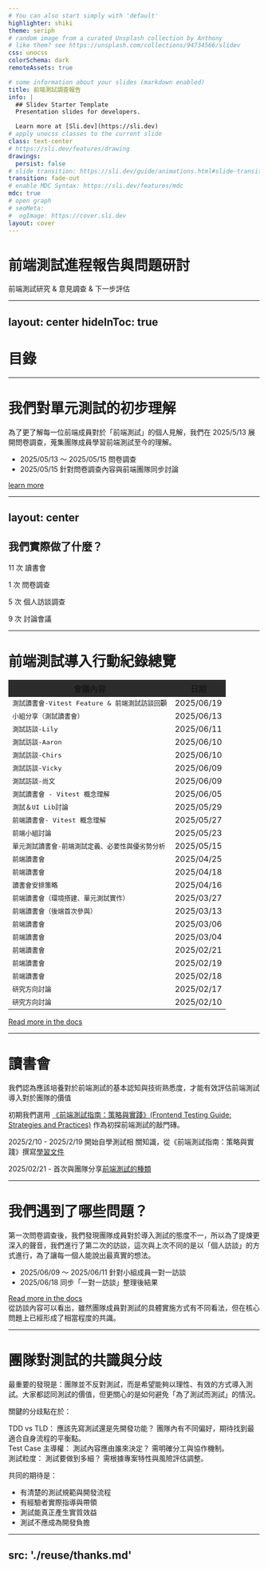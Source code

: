 ```yaml
---
# You can also start simply with 'default'
highlighter: shiki
theme: seriph
# random image from a curated Unsplash collection by Anthony
# like them? see https://unsplash.com/collections/94734566/slidev
css: unocss
colorSchema: dark
remoteAssets: true

# some information about your slides (markdown enabled)
title: 前端測試調查報告
info: |
  ## Slidev Starter Template
  Presentation slides for developers.

  Learn more at [Sli.dev](https://sli.dev)
# apply unocss classes to the current slide
class: text-center
# https://sli.dev/features/drawing
drawings:
  persist: false
# slide transition: https://sli.dev/guide/animations.html#slide-transitions
transition: fade-out
# enable MDC Syntax: https://sli.dev/features/mdc
mdc: true
# open graph
# seoMeta:
#  ogImage: https://cover.sli.dev
layout: cover
---
```


# 前端測試進程報告與問題研討
<Glow :glowSeed="false"/>

前端測試研究 & 意見調查 & 下一步評估

<!--
The last comment block of each slide will be treated as slide notes. It will be visible and editable in Presenter Mode along with the slide. [Read more in the docs](https://sli.dev/guide/syntax.html#notes)
-->

---
layout: center
hideInToc: true
---

# 目錄
<Glow glow="bottom" :glowOpacity="0.7" />

<Toc text-sm minDepth="1" maxDepth="2" />

<!--
  You can have `style` tag in markdown to override the style for the current page.
  Learn more: https://sli.dev/features/slide-scope-style
  -->

<style>
.slidev-toc {
  font-size: 1.5rem;
}
</style>


---

# 我們對單元測試的初步理解
<Glow glow="bottom-right" />

為了更了解每一位前端成員對於「前端測試」的個人見解，我們在 2025/5/13 展開問卷調查，蒐集團隊成員學習前端測試至今的理解。

<ul>
  <li>
    2025/05/13 ～ 2025/05/15 問卷調查
  </li>
  <li>
    2025/05/15 針對問卷調查內容與前端團隊同步討論
  </li>
</ul>


[learn more](https://www.notion.so/ewill-software/1f2d6e303b5c80c986cae42bd700dd3c)

<!-- 結合問卷與概念導入 -->


---
layout: center
---

<Glow glow="top" />

<div flex="~ col items-center justify-center w-full">

  <h2 flex="~ col" text-center>
    <div text-center flex="col gap-2" transition duration-500 :class="$clicks < 2 ? 'translate-y-20' : ''">
      <span
        flex="~ gap-2 items-center justify-center"
        text-hex-0e8e85 transition duration-500 text-1.5em
        :class="$clicks < 1 ? 'scale-150' : ''"
      >
        我們實際做了什麼？
      </span>
    </div>
  </h2>

  <div grid="~ cols-2 gap-4" mt4 w-full>
    <div v-click="3" forward:delay-400 flex="~ col items-center gap-2" transition duration-500>
      <p>11 次 讀書會</p>
    </div>
    <div v-click="3" forward:delay-400 flex="~ col items-center gap-2" transition duration-500>
      <p>1 次 問卷調查</p>
    </div>
    <div v-click="3" forward:delay-400 flex="~ col items-center gap-2" transition duration-500>
      <p>5 次 個人訪談調查</p>
    </div>
    <div v-click="3" forward:delay-400 flex="~ col items-center gap-2" transition duration-500>
      <p>9 次 討論會議</p>
    </div>
  </div>
</div>


---

# 前端測試導入行動紀錄總覽

<Glow glow="top-right" />

<div class="h-[90dvh] max-h-[100%] overflow-y-auto">

| 會議內容 | 日期 |
|---|---|
| <kbd>測試讀書會-Vitest Feature & 前端測試訪談回顧</kbd> | 2025/06/19 |
| <kbd>小組分享（測試讀書會）</kbd> | 2025/06/13 |
| <kbd>測試訪談-Lily</kbd> | 2025/06/11 |
| <kbd>測試訪談-Aaron</kbd> | 2025/06/10 |
| <kbd>測試訪談-Chirs</kbd> | 2025/06/10 |
| <kbd>測試訪談-Vicky</kbd> | 2025/06/09 |
| <kbd>測試訪談-尚文</kbd> | 2025/06/09 |
| <kbd>測試讀書會 - Vitest 概念理解</kbd> | 2025/06/05 |
| <kbd>測試＆UI Lib討論</kbd> | 2025/05/29 |
| <kbd>前端讀書會- Vitest 概念理解</kbd> | 2025/05/27 |
| <kbd>前端小組討論</kbd> | 2025/05/23 |
| <kbd>單元測試讀書會-前端測試定義、必要性與優劣勢分析</kbd> | 2025/05/15 |
| <kbd>前端讀書會</kbd> | 2025/04/25 |
| <kbd>前端讀書會</kbd> | 2025/04/18 |
| <kbd>讀書會安排策略</kbd> | 2025/04/16 |
| <kbd>前端讀書會（環境搭建、單元測試實作）</kbd> | 2025/03/27 |
| <kbd>前端讀書會（後端首次參與）</kbd> | 2025/03/13 |
| <kbd>前端讀書會</kbd> | 2025/03/06 |
| <kbd>前端讀書會</kbd> | 2025/03/04 |
| <kbd>前端讀書會</kbd> | 2025/02/21 |
| <kbd>前端讀書會</kbd> | 2025/02/19 |
| <kbd>前端讀書會</kbd> | 2025/02/18 |
| <kbd>研究方向討論</kbd> | 2025/02/17 |
| <kbd>研究方向討論</kbd> | 2025/02/10 |

</div>


<a v-after target="_blank"  href="https://www.notion.so/ewill-software/All-Meeting-Data-200d6e303b5c809caea4dabcb9caab87" class="abs-tr top-12 right-15">
  Read more in the docs
</a>


<style>
.overflow-y-auto::-webkit-scrollbar {
  width: 8px;
}
.overflow-y-auto::-webkit-scrollbar-track {
  background: #2c2c2c;
  border-radius: 4px;
}
.overflow-y-auto::-webkit-scrollbar-thumb {
  background: #6b6b6b;
  border-radius: 4px;
}
.overflow-y-auto::-webkit-scrollbar-thumb:hover {
  background: #8e8e8e;
}
.overflow-y-auto table th {
  position: sticky;
  top: 0;
  background: #2c2c2c;
  z-index: 1;
}
</style>

<!-- 描述讀書會、學習歷程與推進進度 -->

---

# 讀書會
<Glow glow="top-right" />

我們認為應該培養對於前端測試的基本認知與技術熟悉度，才能有效評估前端測試導入對於團隊的價值

初期我們選用 [《前端測試指南：策略與實踐》(Frontend Testing Guide: Strategies and Practices)](https://www.cythilya.tw/2024/06/06/frontend-testing-guide-strategies-and-practices/) 作為初探前端測試的敲門磚。


2025/2/10 - 2025/2/19 開始自學測試相 關知識，從《前端測試指南：策略與實踐》撰寫[學習文件](https://www.notion.so/ewill-software/1d8d6e303b5c80c78a94f74804cf193c)

2025/02/21 - 首次與團隊分享[前端測試的種類](https://www.notion.so/ewill-software/1d8d6e303b5c80c78a94f74804cf193c?source=copy_link#1d8d6e303b5c8043bcb3f4ce6ecc672d)



<!-- 描述讀書會、學習歷程與推進進度 -->



---

# 我們遇到了哪些問題？
<Glow glow="bottom-right" />

第一次問卷調查後，我們發現團隊成員對於導入測試的態度不一，所以為了提煉更深入的聲音，我們進行了第二次的訪談，這次與上次不同的是以「個人訪談」的方式進行，為了讓每一個人能說出最真實的想法。

- 2025/06/09 ～ 2025/06/11 針對小組成員一對一訪談
- 2025/06/18 同步「一對一訪談」整理後結果

<a target="_blank"  href="https://www.notion.so/ewill-software/All-Meeting-Data-200d6e303b5c809caea4dabcb9caab87">
  Read more in the docs
</a>

<div mt-10  flex="~ justify-center">
  <span  v-mark="{ at: 2, type: 'circle', color: '#0e8e85' }">
    <div v-click="1" w-180 h-30 py-4 px-10 flex="~ items-center justify-center">
      從訪談內容可以看出，雖然團隊成員對測試的具體實施方式有不同看法，但在核心問題上已經形成了相當程度的共識。
    </div>  
  </span>
</div>


<!-- 結合訪談與反思，鋪陳未來方向 -->

---

# 團隊對測試的共識與分歧


最重要的發現是：團隊並不反對測試，而是希望能夠以理性、有效的方式導入測試。大家都認同測試的價值，但更關心的是如何避免「為了測試而測試」的情況。


<Glow glow="center" />

<p>關鍵的分歧點在於：</p>
<div mb-4>
  <span class="font-bold">TDD vs TLD：</span>
  應該先寫測試還是先開發功能？
  <span text-hex-0e8e85 font-bold>
    <span v-mark="1">
      團隊內有不同偏好，期待找到最適合自身流程的平衡點。
    </span>
  </span>
</div>
<div mb-4>
  <span class="font-bold" >Test Case 主導權：</span>
    測試內容應由誰來決定？
    <span text-hex-0e8e85 font-bold>
      <span v-mark="1">
        需明確分工與協作機制。
      </span>
    </span>  
</div>
<div mb-4>
  <span class="font-bold">測試粒度：</span>
    測試要做到多細？
    <span text-hex-0e8e85 font-bold>
      <span v-mark="1">
        需根據專案特性與風險評估調整。 
      </span>
    </span>
</div>

共同的期待是：
<ul>
  <li><span class="font-bold">有清楚的測試規範與開發流程</span></li>
  <li><span class="font-bold">有經驗者實際指導與帶領</span></li>
  <li><span class="font-bold">測試能真正產生實質效益</span></li>
  <li><span class="font-bold">測試不應成為開發負擔</span></li>
</ul>

<!-- 整理大家想法、痛點、關注點 -->

---
src: './reuse/thanks.md'
---